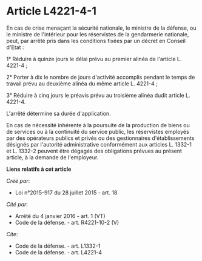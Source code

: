 # Article L4221-4-1

En cas de crise menaçant la sécurité nationale, le ministre de la défense, ou le ministre de l'intérieur pour les réservistes
de la gendarmerie nationale, peut, par arrêté pris dans les conditions fixées par un décret en Conseil d'Etat : 

1° Réduire à quinze jours le délai prévu au premier alinéa de l'article L. 4221-4 ; 

2° Porter à dix le nombre de jours d'activité accomplis pendant le temps de travail prévu au deuxième alinéa du même article
L. 4221-4 ; 

3° Réduire à cinq jours le préavis prévu au troisième alinéa dudit article L. 4221-4. 

L'arrêté détermine sa durée d'application. 

En cas de nécessité inhérente à la poursuite de la production de biens ou de services ou à la continuité du service public,
les réservistes employés par des opérateurs publics et privés ou des gestionnaires d'établissements désignés par l'autorité
administrative conformément aux articles L. 1332-1 et L. 1332-2 peuvent être dégagés des obligations prévues au présent
article, à la demande de l'employeur.

**Liens relatifs à cet article**

_Créé par_:

  - Loi n°2015-917 du 28 juillet 2015 - art. 18

_Cité par_:

  - Arrêté du 4 janvier 2016 - art. 1 (VT)
  - Code de la défense. - art. R4221-10-2 (V)

_Cite_:

  - Code de la défense. - art. L1332-1
  - Code de la défense. - art. L4221-4
